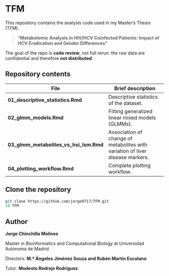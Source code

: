 # TFM
This repository contains the analysis code used in my Master’s Thesis (TFM). 

> **“Metabolomic Analysis in HIV/HCV Coinfected Patients: Impact of HCV Eradication and Gender Differences”**

The goal of the repo is **code review**, not full rerun: the raw data are confidential and therefore **not distributed**.

## Repository contents

| File | Brief description |
|------|-------------------|
| **01_descriptive_statistics.Rmd** | Descriptive statistics of the dataset. |
| **02_glmm_models.Rmd** | Fitting generalized linear mixed models (GLMMs). |
| **03_glmm_metabolites_vs_hsi_lsm.Rmd** | Association of change of metabolites with variation of liver disease markers. |
| **04_plotting_workflow.Rmd** | Complete plotting workflow. |

## Clone the repository

```bash
git clone https://github.com/jorge0717/TFM.git
cd TFM
```

## Author

**Jorge Chinchilla Molines**

Master in Bioinformatics and Computational Biology at Universidad Autónoma de Madrid

Directors: **M.ª Ángeles Jiménez Souza and Rubén Martín Escolano**

Tutor: **Modesto Redrejo Rodríguez**
